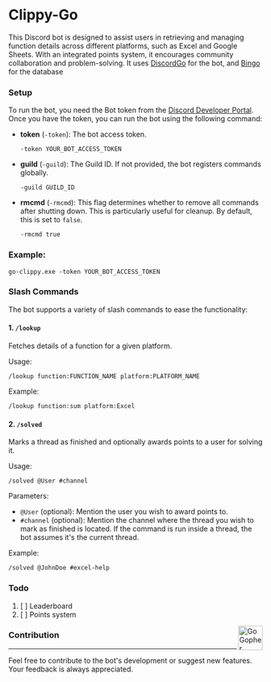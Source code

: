 # Clippy-Go

This Discord bot is designed to assist users in retrieving and managing function details across different platforms, such as Excel and Google Sheets. With an integrated points system, it encourages community collaboration and problem-solving.
It uses [DiscordGo](https://github.com/bwmarrin/discordgo) for the bot, and [Bingo](https://github.com/nokusukun/bingo) for the database

### Setup

To run the bot, you need the Bot token from the [Discord Developer Portal](https://discord.com/developers/applications). Once you have the token, you can run the bot using the following command:

- **token** (`-token`): The bot access token.
    ```
    -token YOUR_BOT_ACCESS_TOKEN
    ```
- **guild** (`-guild`): The Guild ID. If not provided, the bot registers commands globally.
    ```
    -guild GUILD_ID
    ```
- **rmcmd** (`-rmcmd`): This flag determines whether to remove all commands after shutting down. This is particularly useful for cleanup. By default, this is set to `false`.
    ```
    -rmcmd true
    ```
  
### Example:
```
go-clippy.exe -token YOUR_BOT_ACCESS_TOKEN
```

### Slash Commands

The bot supports a variety of slash commands to ease the functionality:

#### 1. `/lookup`

Fetches details of a function for a given platform.

Usage:
```
/lookup function:FUNCTION_NAME platform:PLATFORM_NAME
```

Example:
```
/lookup function:sum platform:Excel
```

#### 2. `/solved`

Marks a thread as finished and optionally awards points to a user for solving it.

Usage:
```
/solved @User #channel
```

Parameters:
- `@User` (optional): Mention the user you wish to award points to.
- `#channel` (optional): Mention the channel where the thread you wish to mark as finished is located. If the command is run inside a thread, the bot assumes it's the current thread.

Example:
```
/solved @JohnDoe #excel-help
```

### Todo

1. [ ] Leaderboard
2. [ ] Points system


<img src="https://go.dev/images/gophers/ladder.svg" width="48" alt="Go Gopher climbing a ladder." align="right">

### Contribution

---

Feel free to contribute to the bot's development or suggest new features. Your feedback is always appreciated.